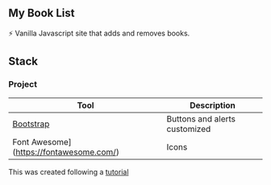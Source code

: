 ## My Book List
⚡ Vanilla Javascript site that adds and removes books.  


## Stack

### Project

| Tool  | Description |
| ------------- | ------------- |
|  [Bootstrap](https://getbootstrap.com/)  | Buttons and alerts customized  |
| Font Awesome](https://fontawesome.com/) | Icons  |

This was created following a [tutorial](https://www.youtube.com/watch?v=JaMCxVWtW58) 



